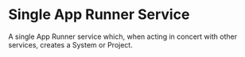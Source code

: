 # Single App Runner Service

A single App Runner service which, when acting in concert with other services, creates a System or Project.
